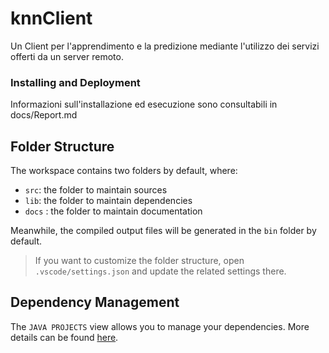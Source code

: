 # knnClient

Un Client per l'apprendimento e la predizione mediante l'utilizzo dei servizi offerti da un server remoto.

### Installing and Deployment

Informazioni sull'installazione ed esecuzione sono consultabili in docs/Report.md

## Folder Structure

The workspace contains two folders by default, where:

- `src`: the folder to maintain sources
- `lib`: the folder to maintain dependencies
- `docs` : the folder to maintain documentation

Meanwhile, the compiled output files will be generated in the `bin` folder by default.

> If you want to customize the folder structure, open `.vscode/settings.json` and update the related settings there.

## Dependency Management

The `JAVA PROJECTS` view allows you to manage your dependencies. More details can be found [here](https://github.com/microsoft/vscode-java-dependency#manage-dependencies).
